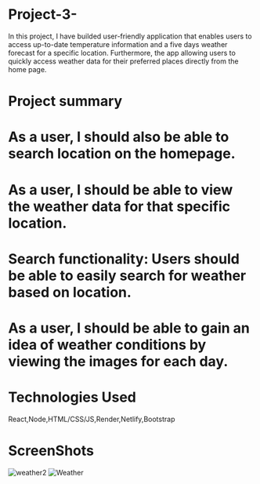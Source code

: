 # Project-3-

In this project, I have builded user-friendly application that enables users to access up-to-date temperature information and a five days weather forecast for a specific location.
Furthermore, the app  allowing users to quickly access weather data for their preferred places directly from the home page.

# Project summary

# As a user, I should also be able to search location on the homepage.
# As a user, I should be able to view the weather data for that specific location.
# Search functionality: Users should be able to easily search for weather based on location.
# As a user, I should be able to gain an idea of weather conditions by viewing the images for each day.

# Technologies Used
React,Node,HTML/CSS/JS,Render,Netlify,Bootstrap

# ScreenShots 
![weather2](https://github.com/mustafacev/Project-3-/assets/122946494/6b9401dc-8d33-4496-8bea-288cf63e091e)
![Weather](https://github.com/mustafacev/Project-3-/assets/122946494/17ff2339-7867-41f8-beb8-f3067fb73f87)
